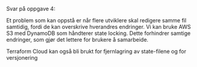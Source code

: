 Svar på oppgave 4:

Et problem som kan oppstå er når flere utviklere skal redigere samme fil samtidig, fordi de kan overskrive hverandres endringer.
Vi kan bruke AWS S3 med DynamoDB som håndterer state locking. Dette forhindrer samtige endringer, som gjør det lettere
for brukere å samarbeide.

Terraform Cloud kan også bli brukt for fjernlagring av state-filene og for versjonering
